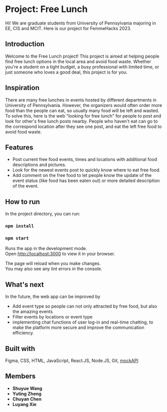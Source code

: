 # Project: Free Lunch

Hi! We are graduate students from University of Pennsylvania majoring in EE, CIS and MCIT. Here is our project for FemmeHacks 2023.

## Introduction

Welcome to the Free Lunch project! This project is aimed at helping people find free lunch options in the local area and avoid food waste. Whether you're a student on a tight budget, a busy professional with limited time, or just someone who loves a good deal, this project is for you.

## Inspiration

There are many free lunches in events hosted by different departments in University of Pennsylvania. However, the organizers would often order more food than the people can eat, so usually many food will be left and wasted. To solve this, here is the web "looking for free lunch" for people to post and look for other's free lunch posts nearby. People who haven't eat can go to the correspond location after they see one post, and eat the left free food to avoid food waste.

## Features
- Post current free food events, times and locations with additional food descriptions and pictures. 
- Look for the newest events post to quickly know where to eat free food.
- Add comment on the free food to let people know the update of the event status (like food has been eaten out) or more detailed description of the event.

## How to run

In the project directory, you can run:

### `npm install`
### `npm start`

Runs the app in the development mode.\
Open [http://localhost:3000](http://localhost:3000) to view it in your browser.

The page will reload when you make changes.\
You may also see any lint errors in the console.

## What's next

In the future, the web app can be improved by 
- Add event type so people can not only attracted by free food, but also the amazing events
- Filter events by locations or event type
- implementing chat functions of user log-in and real-time chatting, to make the platform more secure and improve the communication efficiency.

## Built with
Figma, CSS, HTML, JavaScript, React.JS, Node.JS, Git, [mockAPI](https://mockapi.io/)

## Members
- **Shuyue Wang**
- **Yuting Zheng**
- **Chuyan Chen**
- **Luyang Xie**
